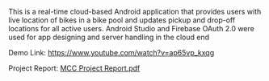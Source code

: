 This is a real-time cloud-based Android application that provides users with live location of bikes in a bike pool and updates pickup and drop-off locations for all active users. Android Studio and Firebase OAuth 2.0 were used for app designing and server handling in the cloud end

Demo Link: https://www.youtube.com/watch?v=ap65vp_kxqg 

Project Report: [MCC Project Report.pdf](https://github.com/manishkondala/mcc_project/files/11483812/MCC.Project.Report.pdf)
